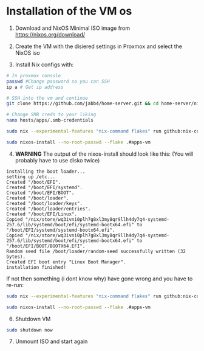# Installation of the VM os

1. Download and NixOS Minimal ISO image from https://nixos.org/download/

2. Create the VM with the disiered settings in Proxmox and select the NixOS iso

3. Install Nix configs with:
````bash
# In proxmox console
passwd #Change password so you can SSH
ip a # Get ip address

# SSH into the vm and continue
git clone https://github.com/jabb4/home-server.git && cd home-server/nixos

# Change SMB creds to your liking
nano hosts/apps/.smb-credentials

sudo nix --experimental-features "nix-command flakes" run github:nix-community/disko/latest -- --mode destroy,format,mount --yes-wipe-all-disks hosts/apps/disk-config.nix && nix-collect-garbage -d

sudo nixos-install --no-root-passwd --flake .#apps-vm

````

4. **WARNING** The output of the nixos-install should look like this: (You will probably have to use disko twice)
````
installing the boot loader...
setting up /etc...
Created "/boot/EFI".
Created "/boot/EFI/systemd".
Created "/boot/EFI/BOOT".
Created "/boot/loader".
Created "/boot/loader/keys".
Created "/boot/loader/entries".
Created "/boot/EFI/Linux".
Copied "/nix/store/wq3ivni0plh7g8xl3my8qr9llh4dy7q4-systemd-257.6/lib/systemd/boot/efi/systemd-bootx64.efi" to "/boot/EFI/systemd/systemd-bootx64.efi".
Copied "/nix/store/wq3ivni0plh7g8xl3my8qr9llh4dy7q4-systemd-257.6/lib/systemd/boot/efi/systemd-bootx64.efi" to "/boot/EFI/BOOT/BOOTX64.EFI".
Random seed file /boot/loader/random-seed successfully written (32 bytes).
Created EFI boot entry "Linux Boot Manager".
installation finished!
````

If not then something (i dont know why) have gone wrong and you have to re-run:

````bash
sudo nix --experimental-features "nix-command flakes" run github:nix-community/disko/latest -- --mode destroy,format,mount --yes-wipe-all-disks hosts/apps/disk-config.nix && nix-collect-garbage -d

sudo nixos-install --no-root-passwd --flake .#apps-vm
````

6. Shutdown VM
````bash
sudo shutdown now
````

7. Unmount ISO and start again